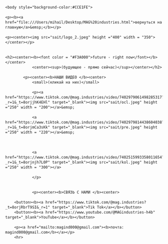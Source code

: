 
<html>
	<head>
	<title>MAG industries</title>
	<meta name="Glushnev Mikhail Alekseevich">
	<meta countent ="The site of the company MAG industries">
	<meta name="Keyboards" content="sait, MAG industries, interesting, tehnology, content, startup, 3d printer, arduino, code, knowledge, machine, auto, car, connection, Tik Tok, YouTube, future">	
	</head>
	
    <body style="background-color:#CCE1FE">
    
    <p><b><a href="file:///Users/mihail/Desktop/MAG%20industries.html">вернуться на главную</a>&emsp;</b></p>
    
    <p><center><img src="sait/logo_2.jpeg" height ="400" width = "350"></center></p>
    
    
    <h2><center><b><font color = "#F3A000">future - right now</font></b></center>
				<center><sup>(будующее - прямо сейчас)</sup></center></h2>
				
			<p><center><b>НАШИ ВИДЕО </b><center>	
				<small>(кликай на них)</small>
				
				<p><a href="https://www.tiktok.com/@mag.industries/video/7402979061498285317?_r=1&_t=8orjjhK4EHl" target="_blank"><img src="sait/ocl.jpeg" height ="250" width = "200"></a>&emsp;
				
				<a href="https://www.tiktok.com/@mag.industries/video/7402979814438604038?_r=1&_t=8orjmCa3sKk" target="_blank"><img src="sait/pre.jpeg" height ="250" width = "220"></a>&emsp;
				
				
				
				<a href="https://www.tiktok.com/@mag.industries/video/7402515993358011654?_r=1&_t=8orjnjh7L0P" target="_blank"><img src="sait/kol.jpeg" height ="250" width = "300"></a>
				
				</p>
				
				
				<p><center><b>СВЯЗЬ С НАМИ </b><center>
		
		<button><b><a href="https://www.tiktok.com/@mag.industries?_t=8orjRbrT9SI&_r=1" target="_blank">Tik Tok</a></b></button>
		<button><b><a href="https://www.youtube.com/@MAGindustries-h4b" target="_blank">YouTube</a></b></button>
		
		<p><a href="mailto:magind000@gmail.com"><b>почта: magind000@gmail.com</b></a></p>
		<hr>
	
